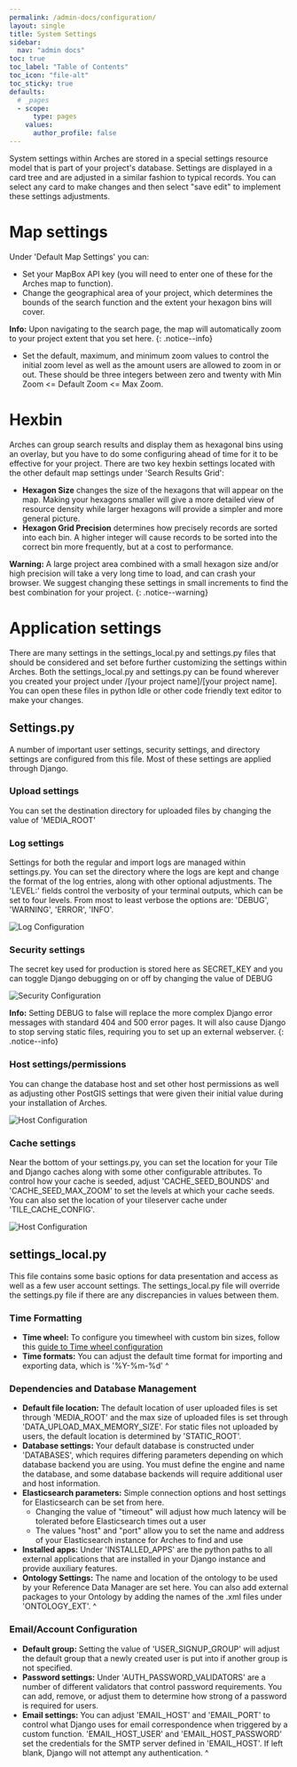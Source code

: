 ```yaml
---
permalink: /admin-docs/configuration/
layout: single
title: System Settings
sidebar:
  nav: "admin docs"
toc: true
toc_label: "Table of Contents"
toc_icon: "file-alt"
toc_sticky: true
defaults:
  # _pages
  - scope:
      type: pages
    values:
      author_profile: false
---  
```

System settings within Arches are stored in a special settings resource model that is part of your project's database. Settings are displayed in a card tree and are adjusted in a similar fashion to typical records. You can select any card to make changes and then select "save edit" to implement these settings adjustments.
# Map settings

Under 'Default Map Settings' you can:
* Set your MapBox API key (you will need to enter one of these for the Arches map to function).
* Change the geographical area of your project, which determines the bounds of the search function and the extent your hexagon bins will cover.

**Info:** Upon navigating to the search page, the map will automatically zoom to your project extent that you set here.
{: .notice--info}
* Set the default, maximum, and minimum zoom values to control the initial zoom level as well as the amount users are allowed to zoom in or out. These should be three integers between zero and twenty with  Min Zoom <= Default Zoom <= Max Zoom.

# Hexbin
Arches can group search results and display them as hexagonal bins using an overlay, but you have to do some configuring ahead of time for it to be effective for your project. There are two key hexbin settings located with the other default map settings under 'Search Results Grid':
* **Hexagon Size** changes the size of the hexagons that will appear on the map. Making your hexagons smaller will give a more detailed view of resource density while larger hexagons will provide a simpler and more general picture.
* **Hexagon Grid Precision** determines how precisely records are sorted into each bin. A higher integer will cause records to be sorted into the correct bin more frequently, but at a cost to performance.

**Warning:** A large project area combined with a small hexagon size and/or high precision will take a very long time to load, and can crash your browser. We suggest changing these settings in small increments to find the best combination for your project.
{: .notice--warning}

# Application settings
There are many settings in the settings_local.py and settings.py files that should be considered and set before further customizing the settings within Arches. Both the settings_local.py and settings.py can be found wherever you created your project under /[your  project name]/[your project name]. You can open these files in python Idle or other code friendly text editor to make your changes.

## Settings.py
A number of important user settings, security settings, and directory settings are configured from this file. Most of these settings are applied through Django.
### Upload settings
You can set the destination directory for uploaded files by changing the value of 'MEDIA_ROOT'
### Log settings
Settings for both the regular and import logs are managed within settings.py. You can set the directory where the logs are kept and change the format of the log entries, along with other optional adjustments.
The 'LEVEL:' fields control the verbosity of your terminal outputs, which can be set to four levels. From most to least verbose the options are: 'DEBUG', 'WARNING', 'ERROR', 'INFO'.

![Log Configuration]({{site.url}}/assets/images/loggingConfigurationAnnotated.png)
### Security settings
The secret key used for production is stored here as SECRET_KEY and you can toggle Django debugging on or off by changing the value of DEBUG


![Security Configuration]({{site.url}}/assets/images/securitySettingsAnnotated.png)

**Info:** Setting DEBUG to false will replace the more complex Django error messages with standard 404 and 500 error pages. It will also cause Django to stop serving static files, requiring you to set up an external webserver.
{: .notice--info}
### Host settings/permissions
You can change the database host and set other host permissions as well as adjusting other PostGIS settings that were given their initial value during your installation of Arches.

![Host Configuration]({{site.url}}/assets/images/hostSettingsAnnotated.png)
### Cache settings
Near the bottom of your settings.py, you can set the location for your Tile and Django caches along with some other configurable attributes. To control how your cache is seeded, adjust 'CACHE_SEED_BOUNDS' and 'CACHE_SEED_MAX_ZOOM' to set the levels at which your cache seeds. You can also set the location of your tileserver cache under 'TILE_CACHE_CONFIG'.

![Host Configuration]({{site.url}}/assets/images/cacheSettings.png)

## settings_local.py
This file contains some basic options for data presentation and access as well as a few user account settings. The settings_local.py file will override the settings.py file if there are any discrepancies in values between them.
### Time Formatting
- **Time wheel:**
To configure you timewheel with custom bin sizes, follow this [guide to Time wheel configuration](https://arches.readthedocs.io/en/stable/additional-configuration/#time-wheel-configuration)
- **Time formats:**
You can adjust the default time format for importing and exporting data, which is '%Y-%m-%d'
^
### Dependencies and Database Management
- **Default file location:**
The default location of user uploaded files is set through 'MEDIA_ROOT' and the max size of uploaded files is set through 'DATA_UPLOAD_MAX_MEMORY_SIZE'. For static files not uploaded by users, the default location is determined by 'STATIC_ROOT'.
- **Database settings:**
Your default database is constructed under 'DATABASES', which requires differing parameters depending on which database backend you are using. You must define the engine and name the database, and some database backends will require additional user and host information.
- **Elasticsearch parameters:**
Simple connection options and host settings for Elasticsearch can be set from here.
    - Changing the value of "timeout" will adjust how much latency will be tolerated before Elasticsearch times out a user
    - The values "host" and "port" allow you to set the name and address of your Elasticsearch instance for Arches to find and use
- **Installed apps:**
Under 'INSTALLED_APPS' are the python paths to all external applications that are installed in your Django instance and provide auxiliary features.
- **Ontology Settings:**
The name and location of the ontology to be used by your Reference Data Manager are set here. You can also add external packages to your Ontology by adding the names of the .xml files under 'ONTOLOGY_EXT'.
^
### Email/Account Configuration
- **Default group:**
Setting the value of 'USER_SIGNUP_GROUP' will adjust the default group that a newly created user is put into if another group is not specified.
- **Password settings:**
Under 'AUTH_PASSWORD_VALIDATORS' are a number of different validators that control password requirements. You can add, remove, or adjust them to determine how strong of a password is required for users.
- **Email settings:**
You can adjust 'EMAIL_HOST' and 'EMAIL_PORT' to control what Django uses for email correspondence when triggered by a custom function. 'EMAIL_HOST_USER' and 'EMAIL_HOST_PASSWORD' set the credentials for the SMTP server defined in 'EMAIL_HOST'. If left blank, Django will not attempt any authentication.
^
